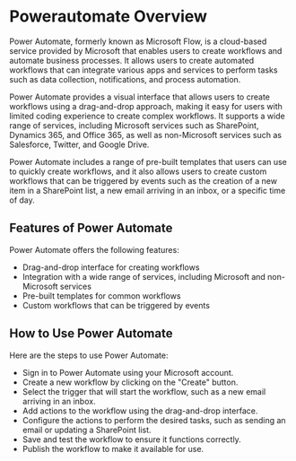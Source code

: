 # Powerautomate Overview
Power Automate, formerly known as Microsoft Flow, is a cloud-based service provided by Microsoft that enables users to create workflows and automate business processes. It allows users to create automated workflows that can integrate various apps and services to perform tasks such as data collection, notifications, and process automation.

Power Automate provides a visual interface that allows users to create workflows using a drag-and-drop approach, making it easy for users with limited coding experience to create complex workflows. It supports a wide range of services, including Microsoft services such as SharePoint, Dynamics 365, and Office 365, as well as non-Microsoft services such as Salesforce, Twitter, and Google Drive.

Power Automate includes a range of pre-built templates that users can use to quickly create workflows, and it also allows users to create custom workflows that can be triggered by events such as the creation of a new item in a SharePoint list, a new email arriving in an inbox, or a specific time of day.

## Features of Power Automate
Power Automate offers the following features:

- Drag-and-drop interface for creating workflows
- Integration with a wide range of services, including Microsoft and non-Microsoft services
- Pre-built templates for common workflows
- Custom workflows that can be triggered by events

## How to Use Power Automate
Here are the steps to use Power Automate:

- Sign in to Power Automate using your Microsoft account.
- Create a new workflow by clicking on the "Create" button.
- Select the trigger that will start the workflow, such as a new email arriving in an inbox.
- Add actions to the workflow using the drag-and-drop interface.
- Configure the actions to perform the desired tasks, such as sending an email or updating a SharePoint list.
- Save and test the workflow to ensure it functions correctly.
- Publish the workflow to make it available for use.
